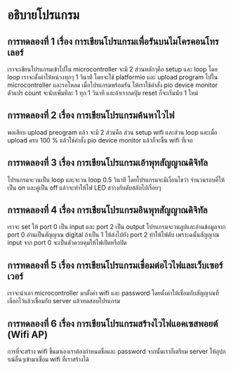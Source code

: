 # อธิบายโปรแกรม

## การทดลองที่ 1 เรื่อง การเขียนโปรแกรมเพื่อรันบนไมโครคอนโทรเลอร์
เราจะเขียนโปรแกรมเข้าไปใน microcontroller จะมี 2 ส่วนหลักๆคือ setup และ loop โดย loop เราจะตั้งค่าให้หน่วงทุกๆ 1 วินาที โดยจะใช้ platformio และ upload program ไปใน microcontroller และรอโหลด เมื่อโปรแกรมพร้อมรัน ให้เราใช้คำสั่ง pio device monitor ตัวแปร count จะนับเพิ่มทีละ 1 ทุก 1 วินาที และถ้าเรากดปุ้ม reset ก็จะเริ่มนับ 1 ใหม่

## การทดลองที่ 2 เรื่อง การเขียนโปรแกรมค้นหาไวไฟ
พอเสียบ upload preogram แล้ว จะมี 2 ส่วนคือ ส่วน setup wifi และส่วน loop และเมื่อ upload ครบ 100 % แล้วใช่คำสั่ง pio device monitor แล้วก็จะขึ้น wifi ที่เจอ

## การทดลองที่ 3 เรื่อง การเขียนโปรแกรมเอ้าพุทสัญญาณดิจิทัล
โปรแกรมจะวนเป็น loop และจะวน loop 0.5 วินาที โดยโปรแกรมจะมีเงื่อนไขว่า จำนวนรอบคี่ให้เป็น on และคู่เป็น off แล้วจะทำให้ไฟ LED สว่างกับดับสลับไปเรื่อยๆ

## การทดลองที่ 4 เรื่อง การเขียนโปรแกรมอินพุทสัญญาณดิจิทัล
เราจะ set ให้ port 0 เป็น input และ port 2 เป็น output โปรแกรมจะวนลูปและอ่านข้อมูลจาก port 0 อ่านเป็นสัญญาณ digital ถ้าเป็น 1 ให้ส่งไปยัง port 2 ทำให้ไฟดับ เพราะฉนั้นสัญญาณ input จาก port 0 จะเป็นตัวควบคุมให้ไฟเปิดหรือปิด

## การทดลองที่ 5 เรื่อง การเขียนโปรแกรมเชื่อมต่อไวไฟและเว็บเซอร์เวอร์
เราจะนำเอา microcontroller มาตั้งค่า wifi และ password โดยตั้งค่าให้เชื่อมกับสัญญาณที่เลือกไว้แล้วเชื่อมกับ server แล้วทดสอบโปรแกรม

## การทดลองที่ 6 เรื่อง การเขียนโปรแกรมสร้างไวไฟแอคเซสพอยต์ (Wifi AP)
การที่จะสร้าง wifi ขึ้นมาเองเราต้องกำหนดชื่อและ password จากนั้นเราก็เตรียม server ให้อุปกรณ์อื่นๆเข้ามาเชื่อม wifi ที่เราสร้างได้
